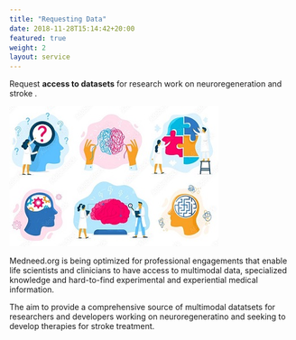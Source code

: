 ```yaml
---
title: "Requesting Data"
date: 2018-11-28T15:14:42+20:00 
featured: true
weight: 2
layout: service
---
```


Request **access to datasets** for research work on neuroregeneration and stroke .

![Medical Community](/images/illustrations/updates.jpg)
 

Medneed.org is being optimized for professional engagements that enable life scientists and clinicians to have access to multimodal data, specialized knowledge and hard-to-find experimental and experiential medical information. 

The aim to provide a comprehensive source of multimodal datatsets for researchers and developers working on neuroregeneratino and seeking to develop therapies for stroke treatment.


